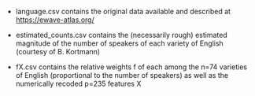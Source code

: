 * language.csv contains the original data available and described at https://ewave-atlas.org/

* estimated_counts.csv contains the (necessarily rough) estimated magnitude of the number of speakers of each variety of English (courtesy of B. Kortmann)

* fX.csv contains the relative weights f of each among the n=74 varieties of English (proportional to the number of speakers) as well as the numerically recoded p=235 features X
